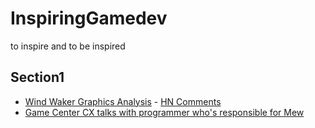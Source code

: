 # InspiringGamedev
to inspire and to be inspired

## Section1

* [Wind Waker Graphics Analysis](https://medium.com/@gordonnl/wind-waker-graphics-analysis-a0b575a31127) - [HN Comments](https://news.ycombinator.com/item?id=12934089)
* [Game Center CX talks with programmer who's responsible for Mew](https://www.youtube.com/watch?v=6k-QXkvds_s&feature=youtu.be&t=22m15s)
